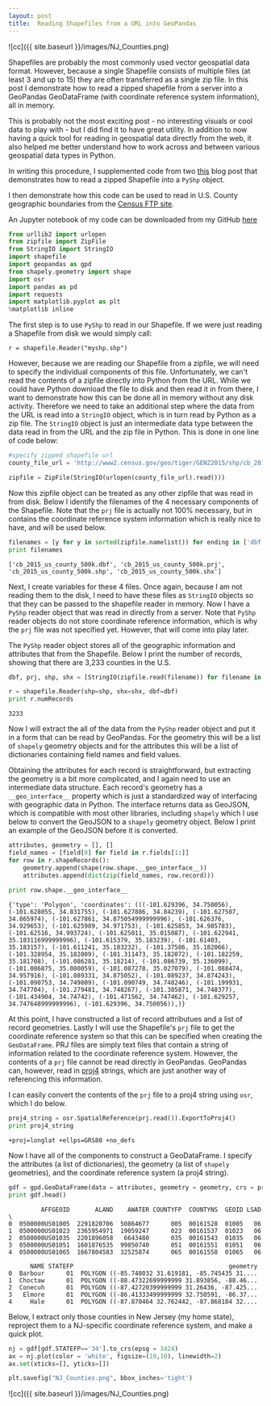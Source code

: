 ```yaml
---
layout: post
title:  Reading Shapefiles from a URL into GeoPandas
---
```


![cc]({{ site.baseurl }}/images/NJ_Counties.png)


Shapefiles are probably the most commonly used vector geospatial data format. However, because a single Shapefile consists of multiple files (at least 3 and up to 15) they are often transferred as a single zip file. In this post I demonstrate how to read a zipped shapefile from a server into a GeoPandas GeoDataFrame (with coordinate reference system information), all in memory.

This is probably not the most exciting post - no interesting visuals or cool data to play with - but I did find it to have great utility. In addition to now having a quick tool for reading in geospatial data directly from the web, it also helped me better understand how to work across and between various geospatial data types in Python. 

In writing this procedure, I supplemented code from two [this](http://geospatialpython.com/2011/09/reading-shapefiles-from-cloud.html) blog post that demonstrates how to read a zipped Shapefile into a ```PyShp``` object.

I then demonstrate how this code can be used to read in U.S. County geographic boundaries from the [Census FTP site](http://www2.census.gov).

An Jupyter notebook of my code can be downloaded from my GitHub [here](https://github.com/agaidus/census_data_extraction/blob/master/Reading_Zipped_Shapefiles.ipynb)

```python
from urllib2 import urlopen
from zipfile import ZipFile
from StringIO import StringIO
import shapefile
import geopandas as gpd
from shapely.geometry import shape  
import osr
import pandas as pd
import requests
import matplotlib.pyplot as plt
%matplotlib inline
```

The first step is to use ```PyShp``` to read in our Shapefile. If we were just reading a Shapefile from disk we would simply call: 

```
r = shapefile.Reader("myshp.shp")
```

However, because we are reading our Shapefile from a zipfile, we will need to specify the individual components of this file. Unfortunately, we can't read the contents of a zipfile directly into Python from the URL. While we could have Python download the file to disk and then read it in from there, I want to demonstrate how this can be done all in memory without any disk activity. Therefore we need to take an additional step where the data from the URL is read into a ```StringIO``` object, which is in turn read by Python as a zip file. The ```StringIO``` object is just an intermediate data type between the data read in from the URL and the zip file in Python. This is done in one line of code below:


```python
#specify zipped shapefile url
county_file_url = 'http://www2.census.gov/geo/tiger/GENZ2015/shp/cb_2015_us_county_500k.zip'

zipfile = ZipFile(StringIO(urlopen(county_file_url).read()))
```

Now this zipfile object can be treated as any other zipfile that was read in from disk. Below I identify the filenames of the 4 necessary components of the Shapefile. Note that the ```prj``` file is actually not 100% necessary, but in contains the coordinate reference system information which is really nice to have, and will be used below.


```python
filenames = [y for y in sorted(zipfile.namelist()) for ending in ['dbf', 'prj', 'shp', 'shx'] if y.endswith(ending)] 
print filenames
```

    ['cb_2015_us_county_500k.dbf', 'cb_2015_us_county_500k.prj', 'cb_2015_us_county_500k.shp', 'cb_2015_us_county_500k.shx']
    

Next, I create variables for these 4 files. Once again, because I am not reading them to the disk, I need to have these files as ```StringIO``` objects so that they can be passed to the shapefile reader in memory. Now I have a ```PyShp``` reader object that was read in directly from a server. Note that ```PyShp``` reader objects do not store coordinate reference information, which is why the ```prj``` file was not specified yet. However, that will come into play later.

The ```PyShp``` reader object stores all of the geographic information and attributes that from the Shapefile. Below I print the number of records, showing that there are 3,233 counties in the U.S.


```python
dbf, prj, shp, shx = [StringIO(zipfile.read(filename)) for filename in filenames]

r = shapefile.Reader(shp=shp, shx=shx, dbf=dbf)
print r.numRecords
```

    3233
    

Now I will extract the all of the data from the ```PyShp``` reader object and put it in a form that can be read by GeoPandas. For the geometry this will be a list of ```shapely``` geometry objects and for the attributes this will be a list of dictionaries containing field names and field values.

Obtaining the attributes for each record is straightforward, but extracting the geometry is a bit more complicated, and I again need to use an intermediate data structure. Each record's geometry has a ```__geo_interface__``` property which is just a standardized way of interfacing with geographic data in Python. The interface returns data as GeoJSON, which is compatible with most other libraries, including ```shapely``` which I use below to convert the GeoJSON to a ```shapely``` geometry object. Below I print an example of the GeoJSON before it is converted.


```python
attributes, geometry = [], []
field_names = [field[0] for field in r.fields[1:]]  
for row in r.shapeRecords():  
    geometry.append(shape(row.shape.__geo_interface__))  
    attributes.append(dict(zip(field_names, row.record)))  
    
print row.shape.__geo_interface__
```

    {'type': 'Polygon', 'coordinates': (((-101.629396, 34.750056), (-101.628055, 34.831755), (-101.627886, 34.84239), (-101.627507, 34.865974), (-101.627861, 34.875054999999996), (-101.626376, 34.929653), (-101.625989, 34.971753), (-101.625853, 34.985783), (-101.62516, 34.993724), (-101.625011, 35.015087), (-101.622941, 35.183116999999996), (-101.615379, 35.183239), (-101.61403, 35.183157), (-101.611241, 35.183232), (-101.37586, 35.182066), (-101.328954, 35.182009), (-101.311473, 35.182072), (-101.182259, 35.181708), (-101.086281, 35.18214), (-101.086739, 35.136099), (-101.086875, 35.080059), (-101.087278, 35.027079), (-101.088474, 34.957916), (-101.089331, 34.875052), (-101.089237, 34.874243), (-101.090753, 34.749809), (-101.090749, 34.748246), (-101.199931, 34.747704), (-101.279481, 34.748267), (-101.385871, 34.748377), (-101.434904, 34.74742), (-101.471562, 34.747462), (-101.629257, 34.747648999999996), (-101.629396, 34.750056)),)}
    

At this point, I have constructed a list of record attributues and a list of record geometries. Lastly I will use the Shapefile's ```prj``` file to get the coordinate reference system so that this can be specified when creating the ```GeoDataFrame```. PRJ files are simply text files that contain a string of information related to the coordinate reference system. However, the contents of a ```prj``` file cannot be read directly in GeoPandas. GeoPandas can, however, read in [proj4](https://en.wikipedia.org/wiki/PROJ.4) strings, which are just another way of referencing this information.

I can easily convert the contents of the ```prj``` file to a proj4 string using ```osr```, which I do below.



```python
proj4_string = osr.SpatialReference(prj.read()).ExportToProj4()
print proj4_string
```

    +proj=longlat +ellps=GRS80 +no_defs 
    

Now I have all of the components to construct a GeoDataFrame. I specify the attributes (a list of dictionaries), the geometry (a list of ```shapely``` geometries), and the coordinate reference system (a proj4 string).


```python
gdf = gpd.GeoDataFrame(data = attributes, geometry = geometry, crs = proj4)
print gdf.head()
```

             AFFGEOID       ALAND    AWATER COUNTYFP  COUNTYNS  GEOID LSAD  \
    0  0500000US01005  2291820706  50864677      005  00161528  01005   06   
    1  0500000US01023  2365954971  19059247      023  00161537  01023   06   
    2  0500000US01035  2201896058   6643480      035  00161543  01035   06   
    3  0500000US01051  1601876535  99850740      051  00161551  01051   06   
    4  0500000US01065  1667804583  32525874      065  00161558  01065   06   
    
          NAME STATEFP                                           geometry  
    0  Barbour      01  POLYGON ((-85.748032 31.619181, -85.745435 31....  
    1  Choctaw      01  POLYGON ((-88.47322699999999 31.893856, -88.46...  
    2  Conecuh      01  POLYGON ((-87.42720399999999 31.26436, -87.425...  
    3   Elmore      01  POLYGON ((-86.41333499999999 32.750591, -86.37...  
    4     Hale      01  POLYGON ((-87.870464 32.762442, -87.868184 32....  
    

Below, I extract only those counties in New Jersey (my home state), reproject them to a NJ-specific coordinate reference system, and make a quick plot.


```python
nj = gdf[gdf.STATEFP=='34'].to_crs(epsg = 3424)
ax = nj.plot(color = 'white', figsize=(10,10), linewidth=2)
ax.set(xticks=[], yticks=[])

plt.savefig("NJ_Counties.png", bbox_inches='tight')
```


![cc]({{ site.baseurl }}/images/NJ_Counties.png)

